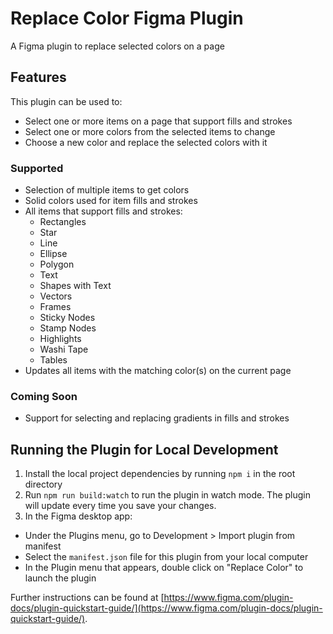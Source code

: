 # Replace Color Figma Plugin

A Figma plugin to replace selected colors on a page

## Features

This plugin can be used to:

- Select one or more items on a page that support fills and strokes
- Select one or more colors from the selected items to change
- Choose a new color and replace the selected colors with it

### Supported

- Selection of multiple items to get colors
- Solid colors used for item fills and strokes
- All items that support fills and strokes:
  - Rectangles
  - Star
  - Line
  - Ellipse
  - Polygon
  - Text
  - Shapes with Text
  - Vectors
  - Frames
  - Sticky Nodes
  - Stamp Nodes
  - Highlights
  - Washi Tape
  - Tables
- Updates all items with the matching color(s) on the current page

### Coming Soon

- Support for selecting and replacing gradients in fills and strokes

## Running the Plugin for Local Development

1. Install the local project dependencies by running `npm i` in the root directory
2. Run `npm run build:watch` to run the plugin in watch mode. The plugin will update every time you save your changes.
3. In the Figma desktop app:

- Under the Plugins menu, go to Development > Import plugin from manifest
- Select the `manifest.json` file for this plugin from your local computer
- In the Plugin menu that appears, double click on "Replace Color" to launch the plugin

Further instructions can be found at [https://www.figma.com/plugin-docs/plugin-quickstart-guide/](https://www.figma.com/plugin-docs/plugin-quickstart-guide/).
